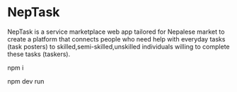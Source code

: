 # NepTask
NepTask is a service marketplace web app tailored for Nepalese market to create a platform that connects people who need help with everyday tasks (task posters) to skilled,semi-skilled,unskilled individuals willing to complete these tasks (taskers). 

<!-- Package installation -->

npm i

<!-- To run the application -->

npm dev run

